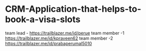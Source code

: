 # CRM-Application-that-helps-to-book-a-visa-slots

team lead - https://trailblazer.me/id/perue
team member -1 https://trailblazer.me/id/kpraveen62
team member -2 https://trailblazer.me/id/prabaperumal5010
